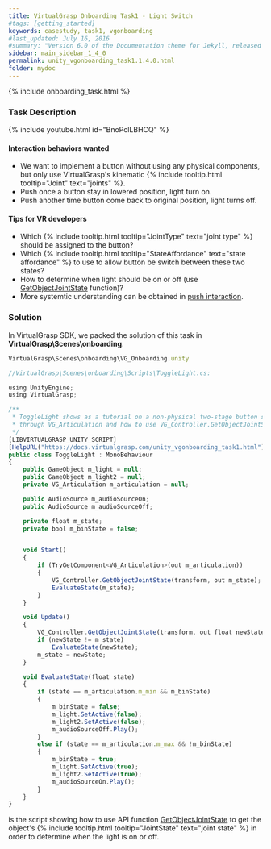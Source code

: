 ```yaml
---
title: VirtualGrasp Onboarding Task1 - Light Switch
#tags: [getting_started]
keywords: casestudy, task1, vgonboarding
#last_updated: July 16, 2016
#summary: "Version 6.0 of the Documentation theme for Jekyll, released July 4, 2016, implements relative links so you can view the files offline or on any server without configuring urls and baseurls. Additionally, you can store pages in subdirectories. Templates for alerts and images are available."
sidebar: main_sidebar_1_4_0
permalink: unity_vgonboarding_task1.1.4.0.html
folder: mydoc
---
```


{% include onboarding_task.html %}

### Task Description

<!--{% include youtube.html id="_4IFXcsT9ME" %}-->

{% include youtube.html id="BnoPclLBHCQ" %}

#### Interaction behaviors wanted

* We want to implement a button without using any physical components, but only use VirtualGrasp's kinematic {% include tooltip.html tooltip="Joint" text="joints" %}.
* Push once a button stay in lowered position, light turn on.
* Push another time button come back to original position, light turns off.

#### Tips for VR developers

* Which {% include tooltip.html tooltip="JointType" text="joint type" %} should be assigned to the button?
* Which {% include tooltip.html tooltip="StateAffordance" text="state affordance" %} to use to allow button be switch between these two states?
* How to determine when light should be on or off (use [GetObjectJointState](virtualgrasp_unityapi.1.4.0.html#vg_controllergetobjectjointstate) function)?
* More systemtic understanding can be obtained in [push interaction](push_interaction.1.4.0.html#background).

### Solution

In VirtualGrasp SDK, we packed the solution of this task in **VirtualGrasp\Scenes\onboarding**.

```js
VirtualGrasp\Scenes\onboarding\VG_Onboarding.unity
````

```js
//VirtualGrasp\Scenes\onboarding\Scripts\ToggleLight.cs:

using UnityEngine;
using VirtualGrasp;

/** 
 * ToggleLight shows as a tutorial on a non-physical two-stage button setup 
 * through VG_Articulation and how to use VG_Controller.GetObjectJointState to toggle light on and off. 
 */
[LIBVIRTUALGRASP_UNITY_SCRIPT]
[HelpURL("https://docs.virtualgrasp.com/unity_vgonboarding_task1.html")]
public class ToggleLight : MonoBehaviour
{
    public GameObject m_light = null;
    public GameObject m_light2 = null;
    private VG_Articulation m_articulation = null;

    public AudioSource m_audioSourceOn;
    public AudioSource m_audioSourceOff;

    private float m_state;
    private bool m_binState = false;


    void Start()
    {
        if (TryGetComponent<VG_Articulation>(out m_articulation))
        {
            VG_Controller.GetObjectJointState(transform, out m_state);
            EvaluateState(m_state);
        }
    }

    void Update()
    {
        VG_Controller.GetObjectJointState(transform, out float newState);
        if (newState != m_state)
            EvaluateState(newState);
        m_state = newState;
    }

    void EvaluateState(float state)
    {
        if (state == m_articulation.m_min && m_binState)
        {
            m_binState = false;
            m_light.SetActive(false);
            m_light2.SetActive(false);
            m_audioSourceOff.Play();
        }
        else if (state == m_articulation.m_max && !m_binState)
        {
            m_binState = true;
            m_light.SetActive(true);
            m_light2.SetActive(true);
            m_audioSourceOn.Play();
        }
    }
}

````
is the script showing how to use API function [GetObjectJointState](virtualgrasp_unityapi.1.4.0.html#vg_controllergetobjectjointstate) to get the object's {% include tooltip.html tooltip="JointState" text="joint state" %} in order to determine when the light is on or off. 

